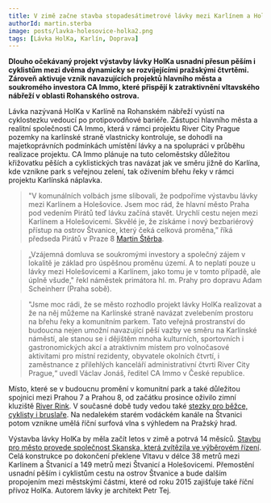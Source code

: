 ```yaml
---
title: V zimě začne stavba stopadesátimetrové lávky mezi Karlínem a Holešovicemi
authorId: martin.sterba
image: posts/lavka-holesovice-holka2.png
tags: [Lávka HolKa, Karlín, Doprava]
---
```


**Dlouho očekávaný projekt výstavby lávky HolKa usnadní přesun pěším i cyklistům mezi dvěma dynamicky se rozvíjejícími pražskými čtvrtěmi. Zároveň aktivuje vznik navazujících projektů hlavního města a soukromého investora CA Immo, které přispějí k zatraktivnění vltavského nábřeží v oblasti Rohanského ostrova.**

Lávka nazývaná HolKa v Karlíně na Rohanském nábřeží vyústí na cyklostezku vedoucí po protipovodňové bariéře. Zástupci hlavního města a realitní společnosti CA Immo, která v rámci projektu River City Prague pozemky na karlínské straně vlastnicky kontroluje, se dohodli na majetkoprávních podmínkách umístění lávky a na spolupráci v průběhu realizace projektu. CA Immo plánuje na tuto celoměstsky důležitou křižovatku pěších a cyklistických tras navázat jak ve směru jižně do Karlína, kde vznikne park s veřejnou zelení, tak oživením břehu řeky v rámci projektu Karlínská náplavka.

>"V komunálních volbách jsme slibovali, že podpoříme výstavbu lávky mezi Karlínem a Holešovice. Jsem moc rád, že hlavní město Praha pod vedením Pirátů teď lávku začíná stavět. Urychlí cestu nejen mezi Karlínem a Holešovicemi. Skvělé je, že získáme i nový bezbariérový přístup na ostrov Štvanice, který čeká celková proměna,” říká předseda Pirátů v Praze 8 [Martin Štěrba](https://praha8.pirati.cz/lide/martin-sterba.html).

>„Vzájemná domluva se soukromými investory a společný zájem v lokalitě je základ pro úspěšnou proměnu území. A to neplatí pouze u lávky mezi Holešovicemi a Karlínem, jako tomu je v tomto případě, ale úplně všude," řekl náměstek primátora hl. m. Prahy pro dopravu Adam Scheinherr (Praha sobě).

>"Jsme moc rádi, že se město rozhodlo projekt lávky HolKa realizovat a že na něj můžeme na Karlínské straně navázat zvelebením prostoru na břehu řeky a komunitním parkem. Tato veřejná prostranství do budoucna nejen umožní navazující pěší vazby ve směru na Karlínské náměstí, ale stanou se i dějištěm mnoha kulturních, sportovních i gastronomických akcí a atraktivním místem pro volnočasové aktivitami pro místní rezidenty, obyvatele okolních čtvrtí, i zaměstnance z přilehlých kanceláří administrativní čtvrti River City Prague,“ uvedl Václav Jonáš, ředitel CA Immo v České republice.

Místo, které se v budoucnu promění v komunitní park a také důležitou spojnici mezi Prahou 7 a Prahou 8, od začátku prosince oživilo zimní kluziště [River Rink](https://www.riverrink.cz/). V současné době tudy vedou také [stezky pro běžce, cyklisty i bruslaře](https://praha8.pirati.cz/aktuality/cyklostezka-na-rohanskem-ostrove-dostane-novy-povrch.html). Na nedalekém starém vodáckém kanále na Štvanici potom vznikne umělá říční surfová vlna s výhledem na Pražský hrad.

Výstavba lávky HolKa by měla začít letos v zimě a potrvá 14 měsíců. [Stavbu pro město provede společnost Skanska, která zvítězila ve výběrovém řízení](https://praha8.pirati.cz/aktuality/Karlin-a-Holesivce-propoji-lavka-holka-praha-vybrala-zhovotele.html). Celá konstrukce po dokončení překlene Vltavu v délce 38 metrů mezi Karlínem a Štvanicí a 149 metrů mezi Štvanicí a Holešovicemi. Přemostění usnadní pěším i cyklistům cestu na ostrov Štvanice a bude dalším propojením mezi městskými částmi, které od roku 2015 zajišťuje také říční přívoz HolKa. Autorem lávky je architekt Petr Tej.
